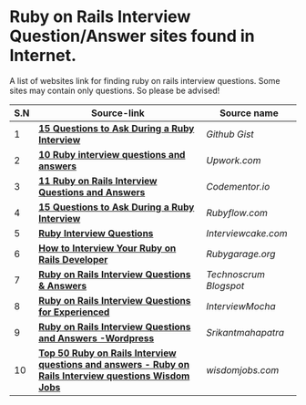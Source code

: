 # Ruby on Rails Interview Question/Answer sites found in Internet.
A list of websites link for finding ruby on rails interview questions. Some sites may contain only questions. So please be advised!

S.N | Source-link | Source name 
 --- | --- | --- 
1 | **[ 15 Questions to Ask During a Ruby Interview ](https://gist.github.com/ryansobol/5252653)** | _Github Gist_
2 | **[10 Ruby interview questions and answers](https://www.upwork.com/i/interview-questions/ruby/)** | _Upwork.com_
3 | **[11 Ruby on Rails Interview Questions and Answers](https://www.codementor.io/blog/ruby-on-rails-interview-questions-du107w0ss)** | _Codementor.io_
4 | **[15 Questions to Ask During a Ruby Interview ](http://www.rubyflow.com/p/517-15-questions-to-ask-during-a-ruby-interview)** | _Rubyflow.com_
5 | **[Ruby Interview Questions ](https://www.interviewcake.com/ruby-interview-questions)** | _Interviewcake.com_
6 | **[How to Interview Your Ruby on Rails Developer ](https://rubygarage.org/blog/how-to-interview-your-ruby-on-rails-developer)** | _Rubygarage.org_
7 |**[Ruby on Rails Interview Questions & Answers ](http://technoscrum.blogspot.com/2013/07/ruby-on-rails-interview-questions.html)** | _Technoscrum Blogspot_
8 | **[Ruby on Rails Interview Questions for Experienced](https://blog.interviewmocha.com/ruby-on-rails-interview-questions-for-experienced/)** | _InterviewMocha_
9 | **[Ruby on Rails Interview Questions and Answers -Wordpress](https://srikantmahapatra.wordpress.com/2013/11/07/ruby-on-rails-interview-questions-and-answers/)** | _Srikantmahapatra_
10 | **[Top 50 Ruby on Rails Interview questions and answers - Ruby on Rails Interview questions Wisdom Jobs](https://www.wisdomjobs.com/e-university/ruby-on-rails-interview-questions.html)** | _wisdomjobs.com_
